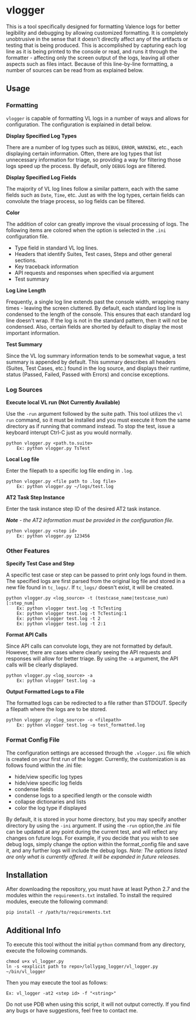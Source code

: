 # vlogger
This is a tool specifically designed for formatting Valence logs for better legibility and debugging by allowing customized formatting. It is completely unobtrusive in the sense that it doesn't directly affect any of the artifacts or testing that is being produced. This is accomplished by capturing each log line as it is being printed to the console or read, and runs it through the formatter - affecting only the screen output of the logs, leaving all other aspects such as files intact. Because of this line-by-line formatting, a number of sources can be read from as explained below.

## Usage

### Formatting

`vlogger` is capable of formatting VL logs in a number of ways and allows for configuration.
The configuration is explained in detail below. 

**Display Specified Log Types**

There are a number of log types such as `DEBUG`, `ERROR`, `WARNING`, etc., each displaying certain information.
Often, there are log types that list unnecessary information for triage, so providing a way for filtering those logs speed up the process. 
By default, only `DEBUG` logs are filtered.

**Display Specified Log Fields**

The majority of VL log lines follow a similar pattern, each with the same fields such as `Date`, `Time`, etc.
Just as with the log types, certain fields can convolute the triage process, so log fields can be filtered.

**Color**

The addition of color can greatly improve the visual processing of logs. 
The following items are colored when the option is selected in the `.ini` configuration file.
* Type field in standard VL log lines.
* Headers that identify Suites, Test cases, Steps and other general sections.
* Key traceback information
* API requests and responses when specified via argument
* Test summary
    
**Log Line Length**

Frequently, a single log line extends past the console width, wrapping many times - leaving the screen cluttered.
By default, each standard log line is condensed to the length of the console. 
This ensures that each standard log line doesn't wrap. 
If the log is not in the standard pattern, then it will not be condensed.
Also, certain fields are shorted by default to display the most important information.

**Test Summary**

Since the VL log summary information tends to be somewhat vague, a test summary is appended by default.
This summary describes all headers (Suites, Test Cases, etc.) found in the log source, 
and displays their runtime, status (Passed, Failed, Passed with Errors) and concise exceptions.

### Log Sources

**Execute local VL run (Not Currently Available)** 

Use the `-run` argument followed by the suite path. This tool utilizes the `vl run` command, so it must be installed and you must execute it from the same directory as if running that command instead. To stop the test, issue a keyboard interupt Ctrl-C just as you would normally.

```
python vlogger.py <path.to.suite>
    Ex: python vlogger.py TsTest
```

**Local Log file**

Enter the filepath to a specific log file ending in `.log`. 

```
python vlogger.py <file path to .log file>
    Ex: python vlogger.py ~/logs/test.log
```

**AT2 Task Step Instance**

Enter the task instance step ID of the desired AT2 task instance.

*__Note__ - the AT2 information must be provided in the configuration file.*

```
python vlogger.py <step id>
    Ex: python vlogger.py 123456
```
### Other Features

**Specify Test Case and Step** 

A specific test case or step can be passed to print only logs found in them.
The specified logs are first parsed from the original log file and stored in a new file found in `tc_logs/`.
If `tc_logs/` doesn't exist, it will be created. 

```
python vlogger.py <log_source> -t (testcase_name|testcase_num)[:step_num]
    Ex: python vlogger test.log -t TcTesting
    Ex: python vlogger test.log -t TcTesting:1
    Ex: python vlogger test.log -t 2
    Ex: python vlogger test.log -t 2:1
```

**Format API Calls** 

Since API calls can convolute logs, they are not formatted by default. 
However, there are cases where clearly seeing the API requests and responses will allow for better triage.
By using the `-a` argument, the API calls will be clearly displayed.

```
python vlogger.py <log_source> -a
    Ex: python vlogger test.log -a
```
**Output Formatted Logs to a File** 

The formatted logs can be redirected to a file rather than STDOUT. 
Specify a filepath where the logs are to be stored. 

```
python vlogger.py <log_source> -o <filepath>
    Ex: python vlogger test.log -o test_formatted.log
```

### Format Config File

The configuration settings are accessed through the `.vlogger.ini` file which is created on your first run of the logger. 
Currently, the customization is as follows found within the .ini file:
 - hide/view specific log types
 - hide/view specific log fields
 - condense fields
 - condense logs to a specified length or the console width
 - collapse dictionaries and lists
 - color the log type if displayed

By default, it is stored in your home directory, but you may specify another directory by using the `-ini` argument. If using the `-run` option,the .ini file can be updated at any point during the current test, and will reflect any changes on future logs. For example, if you decide that you wish to see debug logs, simply change the option within the format_config file and save it, and any further logs will include the debug logs.
*Note: The options listed are only what is currently offered. It will be expanded in future releases.*


## Installation
After downloading the repository, you must have at least Python 2.7 and the modules within the `requirements.txt` installed. To install the required modules, execute the following command:
```
pip install -r /path/to/requirements.txt
```

## Additional Info
To execute this tool without the initial `python` command from any directory, execute the following commands.
```
chmod u+x vl_logger.py
ln -s <explicit path to repo>/lollygag_logger/vl_logger.py ~/bin/vl_logger
```
Then you may execute the tool as follows:
```
Ex: vl_logger -at2 <step id> -f "<string>"
```
Do not use PDB when using this script, it will not output correctly.
If you find any bugs or have suggestions, feel free to contact me.
